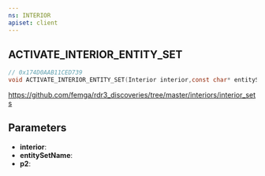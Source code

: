 ```yaml
---
ns: INTERIOR
apiset: client
---
```

## ACTIVATE_INTERIOR_ENTITY_SET

```c
// 0x174D0AAB11CED739
void ACTIVATE_INTERIOR_ENTITY_SET(Interior interior,const char* entitySetName,int p2);
```

https://github.com/femga/rdr3_discoveries/tree/master/interiors/interior_sets

## Parameters
* **interior**:
* **entitySetName**:
* **p2**:



